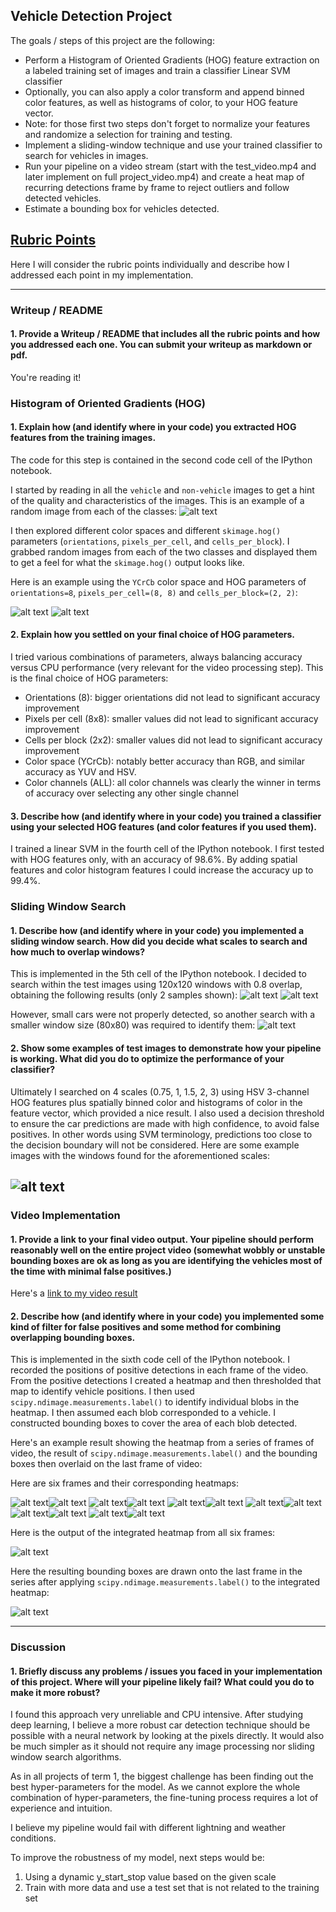 ## Vehicle Detection Project

The goals / steps of this project are the following:

* Perform a Histogram of Oriented Gradients (HOG) feature extraction on a labeled training set of images and train a classifier Linear SVM classifier
* Optionally, you can also apply a color transform and append binned color features, as well as histograms of color, to your HOG feature vector.
* Note: for those first two steps don't forget to normalize your features and randomize a selection for training and testing.
* Implement a sliding-window technique and use your trained classifier to search for vehicles in images.
* Run your pipeline on a video stream (start with the test_video.mp4 and later implement on full project_video.mp4) and create a heat map of recurring detections frame by frame to reject outliers and follow detected vehicles.
* Estimate a bounding box for vehicles detected.

[//]: # (Image References)
[image1]: ./output_images/car_not_car.png
[image2.1]: ./output_images/HOG_example.png
[image2.2]: ./output_images/HOG_example2.png
[image3.1]: ./output_images/sliding_windows.png
[image3.2]: ./output_images/sliding_windows2.png
[image3.3]: ./output_images/sliding_windows3.png
[image4]: ./output_images/sliding_window.png
[image5.1a]: ./output_images/image0018.png
[image5.1b]: ./output_images/heatmap0018.png
[image5.2a]: ./output_images/image0019.png
[image5.2b]: ./output_images/heatmap0019.png
[image5.3a]: ./output_images/image0020.png
[image5.3b]: ./output_images/heatmap0020.png
[image5.4a]: ./output_images/image0021.png
[image5.4b]: ./output_images/heatmap0021.png
[image5.5a]: ./output_images/image0022.png
[image5.5b]: ./output_images/heatmap0022.png
[image5.6a]: ./output_images/image0023.png
[image5.6b]: ./output_images/heatmap0023.png
[image6]: ./output_images/finalhm0023.png
[image7]: ./output_images/outimg0023.png
[video1]: ./project.mp4

## [Rubric Points](https://review.udacity.com/#!/rubrics/513/view)
Here I will consider the rubric points individually and describe how I addressed each point in my implementation.  

---
### Writeup / README

#### 1. Provide a Writeup / README that includes all the rubric points and how you addressed each one.  You can submit your writeup as markdown or pdf.

You're reading it!

### Histogram of Oriented Gradients (HOG)

#### 1. Explain how (and identify where in your code) you extracted HOG features from the training images.

The code for this step is contained in the second code cell of the IPython notebook.  

I started by reading in all the `vehicle` and `non-vehicle` images to get a hint of the quality and characteristics of the images. This is an example of a random image from each of the classes:
![alt text][image1]

I then explored different color spaces and different `skimage.hog()` parameters (`orientations`, `pixels_per_cell`, and `cells_per_block`).  I grabbed random images from each of the two classes and displayed them to get a feel for what the `skimage.hog()` output looks like.

Here is an example using the `YCrCb` color space and HOG parameters of `orientations=8`, `pixels_per_cell=(8, 8)` and `cells_per_block=(2, 2)`:

![alt text][image2.1]
![alt text][image2.2]

#### 2. Explain how you settled on your final choice of HOG parameters.

I tried various combinations of parameters, always balancing accuracy versus CPU performance (very relevant for the video processing step). This is the final choice of HOG parameters:
- Orientations (8): bigger orientations did not lead to significant accuracy improvement
- Pixels per cell (8x8): smaller values did not lead to significant accuracy improvement
- Cells per block (2x2): smaller values did not lead to significant accuracy improvement
- Color space (YCrCb): notably better accuracy than RGB, and similar accuracy as YUV and HSV.
- Color channels (ALL): all color channels was clearly the winner in terms of accuracy over selecting any other single channel

#### 3. Describe how (and identify where in your code) you trained a classifier using your selected HOG features (and color features if you used them).

I trained a linear SVM in the fourth cell of the IPython notebook. I first tested with HOG features only, with an accuracy of 98.6%. By adding spatial features and color histogram features I could increase the accuracy up to 99.4%.  

### Sliding Window Search

#### 1. Describe how (and identify where in your code) you implemented a sliding window search.  How did you decide what scales to search and how much to overlap windows?

This is implemented in the 5th cell of the IPython notebook. I decided to search within the test images using 120x120 windows with 0.8 overlap, obtaining the following results (only 2 samples shown):
![alt text][image3.1]
![alt text][image3.2]

However, small cars were not properly detected, so another search with a smaller window size (80x80) was required to identify them:
![alt text][image3.3]

#### 2. Show some examples of test images to demonstrate how your pipeline is working.  What did you do to optimize the performance of your classifier?

Ultimately I searched on 4 scales (0.75, 1, 1.5, 2, 3) using HSV 3-channel HOG features plus spatially binned color and histograms of color in the feature vector, which provided a nice result.  I also used a decision threshold to ensure the car predictions are made with high confidence, to avoid false positives. In other words using SVM terminology, predictions too close to the decision boundary will not be considered. Here are some example images with the windows found for the aforementioned scales:

![alt text][image4]
---

### Video Implementation

#### 1. Provide a link to your final video output.  Your pipeline should perform reasonably well on the entire project video (somewhat wobbly or unstable bounding boxes are ok as long as you are identifying the vehicles most of the time with minimal false positives.)
Here's a [link to my video result](./project.mp4)


#### 2. Describe how (and identify where in your code) you implemented some kind of filter for false positives and some method for combining overlapping bounding boxes.

This is implemented in the sixth code cell of the IPython notebook. I recorded the positions of positive detections in each frame of the video.  From the positive detections I created a heatmap and then thresholded that map to identify vehicle positions.  I then used `scipy.ndimage.measurements.label()` to identify individual blobs in the heatmap.  I then assumed each blob corresponded to a vehicle.  I constructed bounding boxes to cover the area of each blob detected.  

Here's an example result showing the heatmap from a series of frames of video, the result of `scipy.ndimage.measurements.label()` and the bounding boxes then overlaid on the last frame of video:

Here are six frames and their corresponding heatmaps:

![alt text][image5.1a]![alt text][image5.1b]
![alt text][image5.2a]![alt text][image5.2b]
![alt text][image5.3a]![alt text][image5.3b]
![alt text][image5.4a]![alt text][image5.4b]
![alt text][image5.5a]![alt text][image5.5b]
![alt text][image5.6a]![alt text][image5.6b]

Here is the output of the integrated heatmap from all six frames:

![alt text][image6]

Here the resulting bounding boxes are drawn onto the last frame in the series after applying `scipy.ndimage.measurements.label()` to the integrated heatmap:

![alt text][image7]

---

### Discussion

#### 1. Briefly discuss any problems / issues you faced in your implementation of this project.  Where will your pipeline likely fail?  What could you do to make it more robust?

I found this approach very unreliable and CPU intensive. After studying deep learning, I believe a more robust car detection technique should be possible with a neural network by looking at the pixels directly. It would also be much simpler as it should not require any image processing nor sliding window search algorithms.

As in all projects of term 1, the biggest challenge has been finding out the best hyper-parameters for the model. As we cannot explore the whole combination of hyper-parameters, the fine-tuning process requires a lot of experience and intuition.

I believe my pipeline would fail with different lightning and weather conditions.

To improve the robustness of my model, next steps would be:
1. Using a dynamic y_start_stop value based on the given scale
2. Train with more data and use a test set that is not related to the training set
